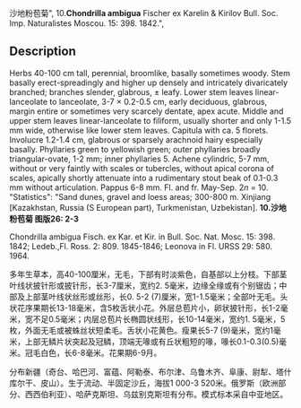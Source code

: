 沙地粉苞菊",
10.**Chondrilla ambigua** Fischer ex Karelin & Kirilov Bull. Soc. Imp. Naturalistes Moscou. 15: 398. 1842.",

## Description
Herbs 40-100 cm tall, perennial, broomlike, basally sometimes woody. Stem basally erect-spreadingly and higher up densely and intricately divaricately branched; branches slender, glabrous, ± leafy. Lower stem leaves linear-lanceolate to lanceolate, 3-7 × 0.2-0.5 cm, early deciduous, glabrous, margin entire or sometimes very scarcely dentate, apex acute. Middle and upper stem leaves linear-lanceolate to filiform, usually shorter and only 1-1.5 mm wide, otherwise like lower stem leaves. Capitula with ca. 5 florets. Involucre 1.2-1.4 cm, glabrous or sparsely arachnoid hairy especially basally. Phyllaries green to yellowish green; outer phyllaries broadly triangular-ovate, 1-2 mm; inner phyllaries 5. Achene cylindric, 5-7 mm, without or very faintly with scales or tubercles, without apical corona of scales, apically shortly attenuate into a rudimentary stout beak of 0.1-0.3 mm without articulation. Pappus 6-8 mm. Fl. and fr. May-Sep. 2*n* = 10.
  "Statistics": "Sand dunes, gravel and loess areas; 300-800 m. Xinjiang [Kazakhstan, Russia (S European part), Turkmenistan, Uzbekistan].
**10.沙地粉苞菊 图版26: 2-3**

Chondrilla ambigua Fisch. ex Kar. et Kir. in Bull. Soc. Nat. Mosc. 15: 398. 1842; Ledeb.,Fl. Ross. 2: 809. 1845-1846; Leonova in Fl. URSS 29: 580. 1964.

多年生草本，高40-100厘米，无毛，下部有时淡紫色，自基部以上分枝。下部茎叶线状披针形或披针形，长3-7厘米，宽约2. 5毫米，边缘全缘或有个别锯齿；中部及上部茎叶线状丝形或丝形，长0. 5-2 (7)厘米，宽1-1.5毫米；全部叶无毛。头状花序果期长13-18毫米，含5枚舌状小花。外层总苞片小，卵状披针形，长1-2毫米，宽不足0.5毫米；内层总苞片长椭圆状线形，长10-14毫米，宽约1. 5毫米，5枚，外面无毛或被蛛丝状短柔毛。舌状小花黄色。瘦果长5-7 (9)毫米，宽约1毫米，上部无鳞片状突起及冠鳞，顶端无喙或有丘状粗短的喙，喙长0.1-0.3(0.5)毫米。冠毛白色，长6-8毫米。花果期6-9月。

分布新疆（奇台、哈巴河、富蕴、阿勒泰、布尔津、乌鲁木齐、阜康、尉犁、塔什库尔干、皮山）。生于流动、半固定沙丘，海拔1 000-3 520米。俄罗斯（欧洲部分、西西伯利亚）、哈萨克斯坦、乌兹别克斯坦有分布。模式标本采自中亚地区。
